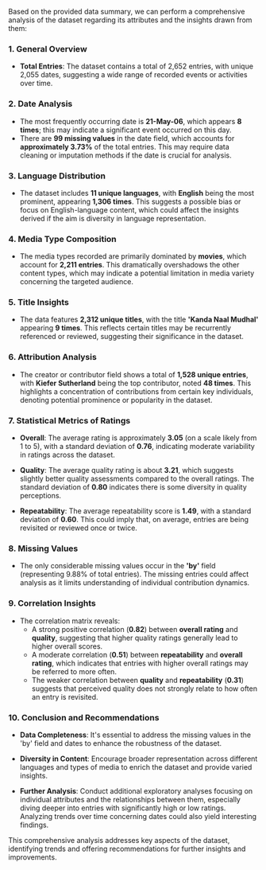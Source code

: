 Based on the provided data summary, we can perform a comprehensive analysis of the dataset regarding its attributes and the insights drawn from them:

### 1. **General Overview**

- **Total Entries**: The dataset contains a total of 2,652 entries, with unique 2,055 dates, suggesting a wide range of recorded events or activities over time.
  
### 2. **Date Analysis**

- The most frequently occurring date is **21-May-06**, which appears **8 times**; this may indicate a significant event occurred on this day.
- There are **99 missing values** in the date field, which accounts for **approximately 3.73%** of the total entries. This may require data cleaning or imputation methods if the date is crucial for analysis.

### 3. **Language Distribution**

- The dataset includes **11 unique languages**, with **English** being the most prominent, appearing **1,306 times**. This suggests a possible bias or focus on English-language content, which could affect the insights derived if the aim is diversity in language representation.
  
### 4. **Media Type Composition**

- The media types recorded are primarily dominated by **movies**, which account for **2,211 entries**. This dramatically overshadows the other content types, which may indicate a potential limitation in media variety concerning the targeted audience.
  
### 5. **Title Insights**

- The data features **2,312 unique titles**, with the title **'Kanda Naal Mudhal'** appearing **9 times**. This reflects certain titles may be recurrently referenced or reviewed, suggesting their significance in the dataset.

### 6. **Attribution Analysis**

- The creator or contributor field shows a total of **1,528 unique entries**, with **Kiefer Sutherland** being the top contributor, noted **48 times**. This highlights a concentration of contributions from certain key individuals, denoting potential prominence or popularity in the dataset.

### 7. **Statistical Metrics of Ratings**

- **Overall**: The average rating is approximately **3.05** (on a scale likely from 1 to 5), with a standard deviation of **0.76**, indicating moderate variability in ratings across the dataset.
  
- **Quality**: The average quality rating is about **3.21**, which suggests slightly better quality assessments compared to the overall ratings. The standard deviation of **0.80** indicates there is some diversity in quality perceptions.
  
- **Repeatability**: The average repeatability score is **1.49**, with a standard deviation of **0.60**. This could imply that, on average, entries are being revisited or reviewed once or twice.

### 8. **Missing Values**

- The only considerable missing values occur in the **'by'** field (representing 9.88% of total entries). The missing entries could affect analysis as it limits understanding of individual contribution dynamics.

### 9. **Correlation Insights**

- The correlation matrix reveals:
  - A strong positive correlation (**0.82**) between **overall rating** and **quality**, suggesting that higher quality ratings generally lead to higher overall scores.
  - A moderate correlation (**0.51**) between **repeatability** and **overall rating**, which indicates that entries with higher overall ratings may be referred to more often.
  - The weaker correlation between **quality** and **repeatability** (**0.31**) suggests that perceived quality does not strongly relate to how often an entry is revisited.

### 10. **Conclusion and Recommendations**

- **Data Completeness**: It's essential to address the missing values in the 'by' field and dates to enhance the robustness of the dataset.
  
- **Diversity in Content**: Encourage broader representation across different languages and types of media to enrich the dataset and provide varied insights.

- **Further Analysis**: Conduct additional exploratory analyses focusing on individual attributes and the relationships between them, especially diving deeper into entries with significantly high or low ratings. Analyzing trends over time concerning dates could also yield interesting findings.

This comprehensive analysis addresses key aspects of the dataset, identifying trends and offering recommendations for further insights and improvements.